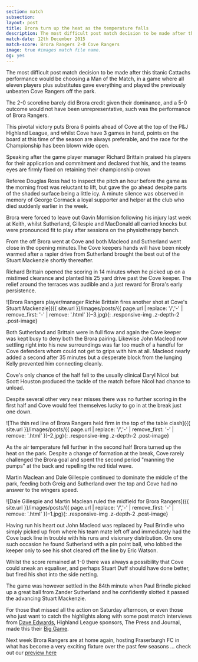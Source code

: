 ```yaml
---
section: match
subsection:
layout: post
title: Brora turn up the heat as the temperature falls 
description: The most difficult post match decision to be made after this titanic  Cattachs performance would be choosing a Man of the Match.  
match-date: 12th December 2015
match-score: Brora Rangers 2-0 Cove Rangers
image: true #images match file name.
og: yes
---
```

The most difficult post match decision to be made after this titanic  Cattachs performance would be choosing a Man of the Match, in a game where all eleven players plus substitutes gave everything and played the previously unbeaten Cove Rangers off the park. 

The 2-0 scoreline barely did Brora credit given their dominance, and a 5-0 outcome would not have been unrepresentative, such was the performance of Brora Rangers. 

This pivotal victory puts Brora 6 points ahead of Cove at the top of the P&J Highland League, and whilst Cove have 3 games in hand, points on the board  at this time of the season are always preferable, and the race for the Championship has been blown wide open. 

Speaking after the game player manager Richard Brittain praised his players for their application and commitment and declared that his, and the teams eyes are firmly fixed on retaining their championship crown 

Referee Douglas Ross had to inspect the pitch an hour before the game as the morning frost was reluctant to lift, but gave the go ahead despite parts of the shaded surface being a little icy. A minute silence was observed in memory of George Cormack a loyal supporter and helper at the club who died suddenly earlier in the week. 

Brora were forced to leave out Gavin Morrision following his injury last week at Keith, whilst Sutherland, Gillespie and MacDonald all carried knocks but were pronounced fit to play after sessions on the physiotherapy bench. 

From the off Brora went at Cove and both Macleod and Sutherland went close in the opening minutes.The Cove keepers hands will have been nicely warmed after a rapier drive from Sutherland brought the best out of the Stuart Mackenzie shortly thereafter.

Richard Brittain opened the scoring in 14 minutes when he picked up on a mistimed clearance and planted his 25 yard drive past the Cove keeper. The relief around the terraces was audible and a just reward for Brora's early persistence. 

![Brora Rangers player/manager Richie Brittain fires another shot at Cove's Stuart Mackenzie]({{ site.url }}/images/posts/{{ page.url | replace: '/','-' | remove_first: '-' | remove: '.html' }}-3.jpg){: .responsive-img .z-depth-2 .post-image}

Both Sutherland and Brittain were in full flow and again the Cove keeper was kept busy to deny both the Brora pairing. Likewise John Macleod now settling right into his new surroundings was far too much of a handful for Cove defenders whom could not get to grips with him at all. Macleod nearly added a second after 35 minutes but a desperate block from the lunging Kelly prevented him connecting cleanly. 

Cove's only chance of the half fell to the usually clinical Daryl Nicol but Scott Houston produced the tackle of the match before Nicol had chance to unload. 

Despite several other very near misses there was no further scoring in the first half and Cove would feel themselves lucky to go in at the break just one down. 

![The thin red line of Brora Rangers held firm in the top of the table clash]({{ site.url }}/images/posts/{{ page.url | replace: '/','-' | remove_first: '-' | remove: '.html' }}-2.jpg){: .responsive-img .z-depth-2 .post-image}

As the air temperature fell further in the second half Brora turned up the heat on the park. Despite a change of formation at the break, Cove rarely challenged the Brora goal and spent the second period "manning the pumps" at the back and repelling the red tidal wave. 

Martin Maclean and Dale Gillespie continued to dominate the middle of the park, feeding both Greig and Sutherland over the top and Cove had no answer to the wingers speed. 

![Dale Gillespie and Martin Maclean ruled the midfield for Brora Rangers]({{ site.url }}/images/posts/{{ page.url | replace: '/','-' | remove_first: '-' | remove: '.html' }}-1.jpg){: .responsive-img .z-depth-2 .post-image}

Having run his heart out John Macleod was replaced by Paul Brindle who simply picked up from where his team mate left off and immediately had the Cove back line in trouble with his runs and visionary distribution. On one such occasion he found Sutherland with a pin point ball, who lobbed the keeper only to see his shot cleared off the line by Eric Watson. 

Whilst the score remained at 1-0 there was always a possibility that Cove could sneak an equaliser, and perhaps Stuart Duff should have done better, but fired his shot into the side netting. 

The game was however settled in the 84th minute when Paul Brindle picked up a great ball from Zander Sutherland and he confidently slotted it passed the advancing Stuart Mackenzie. 

For those that missed all the action on Saturday afternoon, or even those who just want to catch the highlights along with some post match interviews from [Dave Edwards](https://twitter.com/PJ_DEdwards?ref_src=twsrc%5Etfw), Highland League sponsors, The Press and Journal, made this their [Big Game](https://www.pressandjournal.co.uk/fp/sport/sport-editors-picks/779141/video-big-game-highlights-brora-2-0-cove/). 

Next week Brora Rangers are at home again, hosting Fraserburgh FC in what has become a very exciting fixture over the past few seasons ... check out our [preview here](/2015/12/12/fraserburgh-home-preview.html)